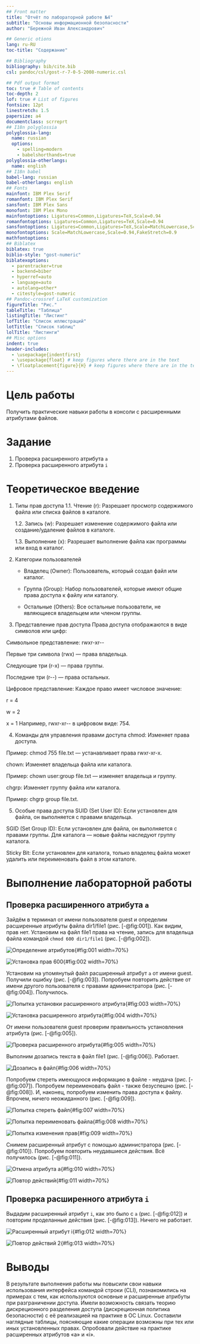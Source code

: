 ```yaml
---
## Front matter
title: "Отчёт по лабораторной работе №4"
subtitle: "Основы информационной безопасности"
author: "Бережной Иван Александрович"

## Generic otions
lang: ru-RU
toc-title: "Содержание"

## Bibliography
bibliography: bib/cite.bib
csl: pandoc/csl/gost-r-7-0-5-2008-numeric.csl

## Pdf output format
toc: true # Table of contents
toc-depth: 2
lof: true # List of figures
fontsize: 12pt
linestretch: 1.5
papersize: a4
documentclass: scrreprt
## I18n polyglossia
polyglossia-lang:
  name: russian
  options:
	- spelling=modern
	- babelshorthands=true
polyglossia-otherlangs:
  name: english
## I18n babel
babel-lang: russian
babel-otherlangs: english
## Fonts
mainfont: IBM Plex Serif
romanfont: IBM Plex Serif
sansfont: IBM Plex Sans
monofont: IBM Plex Mono
mainfontoptions: Ligatures=Common,Ligatures=TeX,Scale=0.94
romanfontoptions: Ligatures=Common,Ligatures=TeX,Scale=0.94
sansfontoptions: Ligatures=Common,Ligatures=TeX,Scale=MatchLowercase,Scale=0.94
monofontoptions: Scale=MatchLowercase,Scale=0.94,FakeStretch=0.9
mathfontoptions:
## Biblatex
biblatex: true
biblio-style: "gost-numeric"
biblatexoptions:
  - parentracker=true
  - backend=biber
  - hyperref=auto
  - language=auto
  - autolang=other*
  - citestyle=gost-numeric
## Pandoc-crossref LaTeX customization
figureTitle: "Рис."
tableTitle: "Таблица"
listingTitle: "Листинг"
lofTitle: "Список иллюстраций"
lotTittle: "Список таблиц"
lolTitle: "Листинги"
## Misc options
indent: true
header-includes:
  - \usepackage{indentfirst}
  - \usepackage{float} # keep figures where there are in the text
  - \floatplacement{figure}{H} # keep figures where there are in the text
---
```


# Цель работы

Получить практические навыки работы в консоли с расширенными атрибутами файлов.

# Задание

1. Проверка расширенного атрибута `a`
2. Проверка расширенного атрибута `i`

# Теоретическое введение

1. Типы прав доступа
	1.1. Чтение (r): Разрешает просмотр содержимого файла или списка файлов в каталоге.

	1.2. Запись (w): Разрешает изменение содержимого файла или создание/удаление файлов в каталоге.

	1.3. Выполнение (x): Разрешает выполнение файла как программы или вход в каталог.

2. Категории пользователей
	- Владелец (Owner): Пользователь, который создал файл или каталог.

	- Группа (Group): Набор пользователей, которые имеют общие права доступа к файлу или каталогу.

	- Остальные (Others): Все остальные пользователи, не являющиеся владельцем или членом группы.

3. Представление прав доступа
Права доступа отображаются в виде символов или цифр:

Символьное представление: rwxr-xr--

Первые три символа (rwx) — права владельца.

Следующие три (r-x) — права группы.

Последние три (r--) — права остальных.

Цифровое представление: Каждое право имеет числовое значение:

r = 4

w = 2

x = 1
Например, rwxr-xr-- в цифровом виде: 754.

4. Команды для управления правами доступа
chmod: Изменяет права доступа.

Пример: chmod 755 file.txt — устанавливает права rwxr-xr-x.

chown: Изменяет владельца файла или каталога.

Пример: chown user:group file.txt — изменяет владельца и группу.

chgrp: Изменяет группу файла или каталога.

Пример: chgrp group file.txt.

5. Особые права доступа
SUID (Set User ID): Если установлен для файла, он выполняется с правами владельца.

SGID (Set Group ID): Если установлен для файла, он выполняется с правами группы. Для каталога — новые файлы наследуют группу каталога.

Sticky Bit: Если установлен для каталога, только владелец файла может удалить или переименовать файл в этом каталоге.

# Выполнение лабораторной работы

## Проверка расширенного атрибута `a`
Зайдём в терминал от имени пользователя guest и определим расширенные атрибуты файла dir1/file1 (рис. [-@fig:001]). Как видим, прав нет. Установим на файл file1 права на чтение, запись для владельца файла командой `chmod 600 dir1/file1` (рис. [-@fig:002]).

![Определение атрибутов](image/1.png){#fig:001 width=70%}

![Установка прав 600](image/2.png){#fig:002 width=70%}

Установим на упомянутый файл расширенный атрибут `a` от имени guest. Получили ошибку (рис. [-@fig:003]). Попробуем повторить действие от имени другого пользователя с правами администратора (рис. [-@fig:004]). Получилось.

![Попытка установки расширенного атрибута](image/3.png){#fig:003 width=70%}

![Установка расширенного атрибута](image/4.png){#fig:004 width=70%}

От имени пользователя guest проверим правильность установления атрибута (рис. [-@fig:005]).

![Проверка расширенного атрибута](image/5.png){#fig:005 width=70%}

Выполним дозапись текста в файл file1 (рис. [-@fig:006]). Работает.

![Дозапись в файл](image/6.png){#fig:006 width=70%}

Попробуем стереть имеющуюся информацию в файле - неудача (рис. [-@fig:007]). Попробуем переименовать файл - также безуспешно (рис. [-@fig:008]). И, наконец, попробуем изменить права доступа к файлу. Впрочем, ничего неожиданного (рис. [-@fig:009]).

![Попытка стереть файл](image/7.png){#fig:007 width=70%}

![Попытка переименовать файла](image/8.png){#fig:008 width=70%}

![Попытка изменения прав](image/9.png){#fig:009 width=70%}

Снимем расширенный атрибут с помощью администратора (рис. [-@fig:010]). Попробуем повторить неудавшиеся действия. Всё получилось (рис. [-@fig:011]).

![Отмена атрибута `a`](image/10.png){#fig:010 width=70%}

![Повтор действий](image/11.png){#fig:011 width=70%}

## Проверка расширенного атрибута `i`

Выдадим расширенный атрибут `i`, как это было с `a` (рис. [-@fig:012]) и повторим проделанные действия (рис. [-@fig:013]). Ничего не работает.

![Расширенный атрибут `i`](image/12.png){#fig:012 width=70%}

![Повтор действий 2](image/13.png){#fig:013 width=70%}

# Выводы

В результате выполнения работы мы повысили свои навыки использования интерфейса командой строки (CLI), познакомились на примерах с тем, как используются основные и расширенные атрибуты при разграничении доступа. Имели возможность связать теорию дискреционного разделения доступа (дискреционная политика безопасности) с её реализацией на практике в ОС Linux. Составили наглядные таблицы, поясняющие какие операции возможны при тех или иных установленных правах. Опробовали действие на практике расширенных атрибутов «а» и «i».
